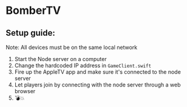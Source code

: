 # BomberTV

## Setup guide:

Note: All devices must be on the same local network

1. Start the Node server on a computer
1. Change the hardcoded IP address in `GameClient.swift`
1. Fire up the AppleTV app and make sure it's connected to the node server
1. Let players join by connecting with the node server through a web browser
1. 💣💥
